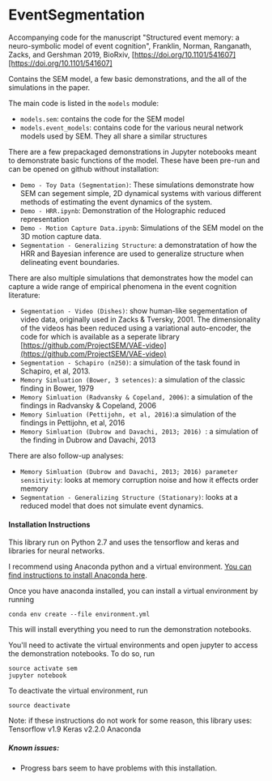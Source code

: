# EventSegmentation

Accompanying code for the manuscript "Structured event memory: a neuro-symbolic model of event cognition", Franklin, Norman, Ranganath, Zacks, and Gershman 2019, BioRxiv, [https://doi.org/10.1101/541607][https://doi.org/10.1101/541607]

Contains the SEM model,  a few basic demonstrations, and the all of the simulations in the paper.

The main code is listed in the `models` module:
* `models.sem`: contains the code for the SEM model
* `models.event_models`: contains code for the various neural network models used by SEM. They all 
    share a similar structures
    
There are a few prepackaged demonstrations in Jupyter notebooks meant to demonstrate basic functions of the model.
 These have been pre-run and can be opened on github without installation:
* `Demo - Toy Data (Segmentation)`: These simulations demonstrate how SEM can segement simple, 2D dynamical systems with
various different methods of estimating the event dynamics of the system.
* `Demo - HRR.ipynb`: Demonstration of the Holographic reduced representation
* `Demo - Motion Capture Data.ipynb`: Simulations of the SEM model on the 3D motion capture data. 
* `Segmentation - Generalizing Structure`: a demonstratation of how the HRR and Bayesian inference are used
to generalize structure when delineating event boundaries.


There are also multiple simulations that demonstrates how the model can capture a wide range of empirical phenomena
in the event cognition literature:
* `Segmentation - Video (Dishes)`: show human-like segementation of video data, originally used in Zacks & Tversky, 2001.
The dimensionality of the videos has been reduced using a variational auto-encoder, the code for which is available as 
 a seperate library [https://github.com/ProjectSEM/VAE-video](https://github.com/ProjectSEM/VAE-video)
* `Segmentation - Schapiro (n250)`: a simulation of the task found in Schapiro, et al, 2013.
* `Memory Simluation (Bower, 3 setences)`: a simulation of the classic finding in Bower, 1979
* `Memory Simluation (Radvansky & Copeland, 2006)`: a simulation of the findings in Radvansky & Copeland, 2006
* `Memory Simluation (Pettijohn, et al, 2016)`:a simulation of the findings in Pettijohn, et al, 2016
* `Memory Simluation (Dubrow and Davachi, 2013; 2016) `: a simulation of the finding in Dubrow and Davachi, 2013

There are also follow-up analyses:
* `Memory Simluation (Dubrow and Davachi, 2013; 2016) parameter sensitivity`: looks at memory  corruption noise and how it effects order memory
* `Segmentation - Generalizing Structure (Stationary)`: looks at a reduced model that does not simulate event dynamics.

#### Installation Instructions

This library run on Python 2.7 and uses the tensorflow and keras and libraries for neural networks. 

I recommend using Anaconda python and a virtual environment. [You can find instructions to install Anaconda
 here](https://docs.anaconda.com/anaconda/install/).

Once you have anaconda installed, you can install a virtual environment by running

    conda env create --file environment.yml

This will install everything you need to run the demonstration notebooks.

You'll need to activate the virtual environments and open jupyter to access the demonstration notebooks. To do so, run

    source activate sem
    jupyter notebook


To deactivate the virtual environment, run

    source deactivate


Note: if these instructions do not work for some reason, this library uses:
    Tensorflow v1.9
    Keras v2.2.0
    Anaconda

##### Known issues:

* Progress bars seem to have problems with this installation. 
